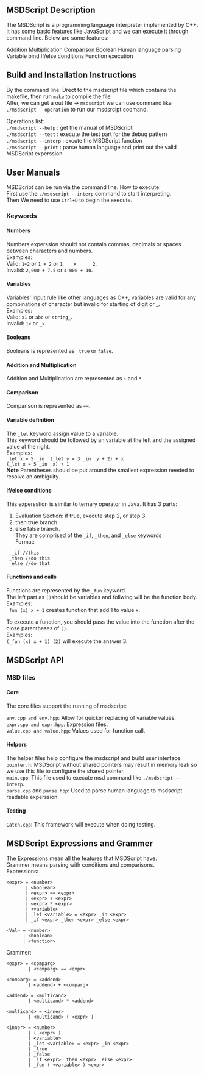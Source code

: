 ## MSDScript Description

The MSDScript is a programming language interpreter implemented by C++. It has some basic features like JavaScript and we can execute it through command line. Below are some features:

Addition
Multiplication
Comparison
Boolean
Human language parsing
Variable bind
If/else conditions
Function execution

## Build and Installation Instructions

By the command line:
Drect to the msdscript file which contains the makefile, then run `make` to compile the file.<br>
After, we can get a out file -> `msdscript` we can use command like `./msdscript --operation` to run our msdsrcipt coomand.

Operations list:<br>
`./msdscript --help` : get the manual of MSDScript<br>
`./msdscript --test` : execute the test part for the debug pattern<br>
`./msdscript --interp` : excute the MSDScript function<br>
`./msdscript --print` : parse human language and print out the valid MSDScript experssion<br>


## User Manuals

MSDScript can be run via the command line. 
How to execute: <br>
First use the `./msdscript --interp` command to start interpreting. <br>
Then We need to use `Ctrl+D` to begin the execute. <br>

### Keywords
#### Numbers
Numbers experssion should not contain commas, decimals or spaces between characters and numbers.<br>
Examples:<br>
Valid: `1+2` or `1 + 2` or `1    +      2`.<br>
Invalid: `2,000 + 7.5` or `4 000 + 10`.<br>

#### Variables
Variables' input rule like other languages as C++, variables are valid for any combinations of character but invalid for starting of digit or _.<br>
Examples:<br>
Valid: `x1` or `abc` or `string_`.<br>
Invalid: `1x` or `_x`.<br>

#### Booleans
Booleans is represented as  `_true` or `false`.

#### Addition and Multiplication
Addition and Multiplication are represented as  `+` and `*`.

#### Comparison
Comparison is represented as  `==`.

#### Variable definition
The `_let` keyword assign value to a variable.<br>
This keyword should be followed by an variable at the left and the assigned value at the right.<br>
Examples:<br>
`_let x = 5
_in  (_let y = 3
      _in  y + 2) + x`<br>
`(_let x = 5
 _in  x) + 1`<br>
 **Note** Parentheses should be put around the smallest expression needed to resolve an ambiguity.
 
 #### If/else conditions
 This expersstion is similar to ternary operator in Java. It has 3 parts:<br>
 1. Evaluation Section: if true, execute step 2, or step 3. <br>
 2. then true branch. <br>
 3. else false branch.<br>
 They are comprised of the `_if`, `_then`, and `_else` keywords<br>
 Format:<br>
```
  _if //this 
 _then //do this 
 _else //do that
```
#### Functions and calls 
Functions are represented by the `_fun` keyword.<br>
The left part as `()`should be variables and follwing will be the function body.<br>
Examples:<br>
`_fun (x) x + 1` creates function that add 1 to value x.<br>

To execute a function, you should pass the value into the function after the close parentheses of `()`.<br>
Examples:<br>
`(_fun (x) x + 1) (2)` will execute the answer 3.

## MSDScript API

### MSD files

#### Core
The core files support the running of msdscript: <br> 

`env.cpp and env.hpp`: Allow for quicker replacing of variable values.<br>
`expr.cpp and expr.hpp`: Expression files.<br>
`value.cpp and value.hpp`: Values used for function call.<br>

#### Helpers
The helper files help configure the msdscript and build user interface.<br>
`pointer.h`: MSDScript without shared pointers may result in memory leak so we use this file to configure the shared pointer.<br>
`main.cpp`: This file used to execute msd command like `./msdscript --interp`.<br>
`parse.cpp` and `parse.hpp`: Used to parse human language to msdscript readable experssion.

#### Testing

`Catch.cpp`: This framework will execute when doing testing. 

## MSDScript Expressions and Grammer 
The Expressions mean all the features that MSDScript have.<br>
Grammer means parsing with conditions and comparisons.<br>
Expressions:<br>
```
<expr> = <number>
       | <boolean>
       | <expr> == <expr>
       | <expr> + <expr>
       | <expr> * <expr>
       | <variable>
       | _let <variable> = <expr> _in <expr>
       | _if <expr> _then <expr> _else <expr>
       
<Val> = <number>
      | <boolean>
      | <function>     
```
Grammer:<br>
```
<expr> = <comparg>
		| <comparg> == <expr>

<comparg> = <addend>
		| <addend> + <comparg>

<addend> = <multicand>
		| <multicand> * <addend>

<multicand> = <inner>
		| <multicand> ( <expr> )

<inner> = <number>
		| ( <expr> )
		| <variable>
		| _let <variable> = <expr> _in <expr>
		| _true
		| _false
		| _if <expr> _then <expr> _else <expr>
		| _fun ( <variable> ) <expr>
```








